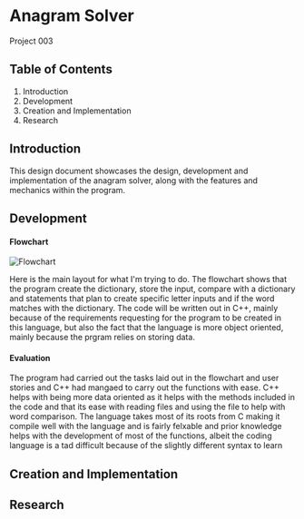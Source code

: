 # Anagram Solver
Project 003

## Table of Contents
1. Introduction
2. Development
3. Creation and Implementation
4. Research

## Introduction
This design document showcases the design, development and implementation of the anagram solver, along with the features and mechanics within the program.

## Development

#### Flowchart

![Flowchart](https://github.com/LBruni98/Project-003/blob/master/Untitled%20Diagram.jpg)

Here is the main layout for what I'm trying to do. The flowchart shows that the program create the dictionary, store the input, compare with a dictionary and statements that plan to create specific letter inputs and if the word matches with the dictionary. The code will be written out in C++, mainly because of the requirements requesting for the program to be created in this language, but also the fact that the language is more object oriented, mainly because the prgram relies on storing data.

#### Evaluation
The program had carried out the tasks laid out in the flowchart and user stories and C++ had mangaed to carry out the functions with ease. C++ helps with being more data oriented as it helps with the methods included in the code and that its ease with reading files and using the file to help with word comparison. The language takes most of its roots from C making it compile well with the language and is fairly felxable and prior knowledge helps with the development of most of the functions, albeit the coding language is a tad difficult because of the slightly different syntax to learn

## Creation and Implementation

## Research
